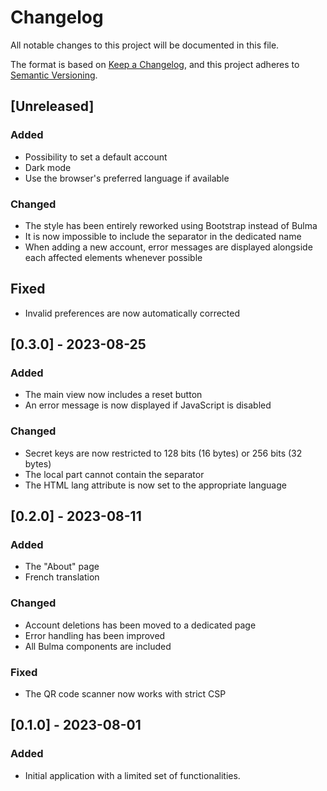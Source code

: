 [//]: # (Copyright 2023 Rodolphe Bréard <rodolphe@breard.tf>)

[//]: # (Copying and distribution of this file, with or without modification,)
[//]: # (are permitted in any medium without royalty provided the copyright)
[//]: # (notice and this notice are preserved.  This file is offered as-is,)
[//]: # (without any warranty.)

# Changelog
All notable changes to this project will be documented in this file.

The format is based on [Keep a Changelog](https://keepachangelog.com/en/1.1.0/),
and this project adheres to [Semantic Versioning](https://semver.org/spec/v2.0.0.html).


## [Unreleased]

### Added
- Possibility to set a default account
- Dark mode
- Use the browser's preferred language if available

### Changed
- The style has been entirely reworked using Bootstrap instead of Bulma
- It is now impossible to include the separator in the dedicated name
- When adding a new account, error messages are displayed alongside each affected elements whenever possible

## Fixed
- Invalid preferences are now automatically corrected


## [0.3.0] - 2023-08-25

### Added
- The main view now includes a reset button
- An error message is now displayed if JavaScript is disabled

### Changed
- Secret keys are now restricted to 128 bits (16 bytes) or 256 bits (32 bytes)
- The local part cannot contain the separator
- The HTML lang attribute is now set to the appropriate language


## [0.2.0] - 2023-08-11

### Added
- The "About" page
- French translation

### Changed
- Account deletions has been moved to a dedicated page
- Error handling has been improved
- All Bulma components are included

### Fixed
- The QR code scanner now works with strict CSP


## [0.1.0] - 2023-08-01

### Added

- Initial application with a limited set of functionalities.
